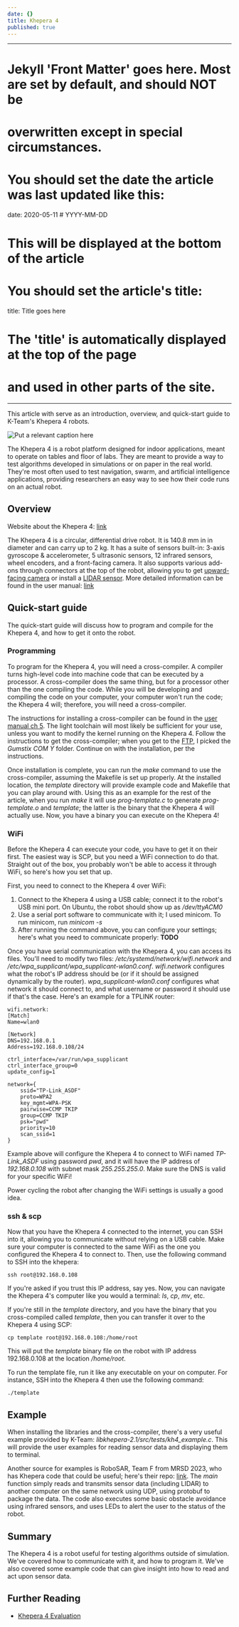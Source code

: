 ```yaml
---
date: {}
title: Khepera 4
published: true
---
```

---
# Jekyll 'Front Matter' goes here. Most are set by default, and should NOT be
# overwritten except in special circumstances. 
# You should set the date the article was last updated like this:
date: 2020-05-11 # YYYY-MM-DD
# This will be displayed at the bottom of the article
# You should set the article's title:
title: Title goes here
# The 'title' is automatically displayed at the top of the page
# and used in other parts of the site.
---
This article with serve as an introduction, overview, and quick-start guide to K-Team's Khepera 4 robots. 

![Put a relevant caption here](assets/KHEPERA4.png)

The Khepera 4 is a robot platform designed for indoor applications, meant to operate on tables and floor of labs. They are meant to provide a way to test algorithms developed in simulations or on paper in the real world. They're  most often used to test navigation, swarm, and artificial intelligence applications, providing researchers an easy way to see how their code runs on an actual robot. 

## Overview
Website about the Khepera 4: [link](https://www.k-team.com/khepera-iv)

The Khepera 4 is a circular, differential drive robot. It is 140.8 mm in in diameter and can carry up to 2 kg. It has a suite of sensors built-in: 3-axis gyroscope & accelerometer, 5 ultrasonic sensors, 12 infrared sensors, wheel encoders, and a front-facing camera. It also supports various add-ons through connectors at the top of the robot, allowing you to get [upward-facing camera](https://www.k-team.com/extensions-khepera-iv#stargazer) or install a [LIDAR sensor](https://www.k-team.com/extensions-khepera-iv#laserrangefinder). More detailed information can be found in the user manual: [link](https://ftp.k-team.com/KheperaIV/software/Gumstix%20COM%20Y/UserManual/Khepera%20IV%20User%20Manual%204.x.pdf)

## Quick-start guide
The quick-start guide will discuss how to program and compile for the Khepera 4, and how to get it onto the robot.

### Programming
To program for the Khepera 4, you will need a cross-compiler. A compiler turns high-level code into machine code that can be executed by a processor. A cross-compiler does the same thing, but for a processor other than the one compiling the code. While you will be developing and compiling the code on your computer, your computer won't run the code; the Khepera 4 will; therefore, you will need a cross-compiler.

The instructions for installing a cross-compiler can be found in the [user manual ch 5](https://ftp.k-team.com/KheperaIV/software/Gumstix%20COM%20Y/UserManual/Khepera%20IV%20User%20Manual%204.x.pdf#page=36). The light toolchain will most likely be sufficient for your use, unless you want to modify the kernel running on the Khepera 4. Follow the instructions to get the cross-compiler; when you get to the [FTP](https://ftp.k-team.com/KheperaIV/software/), I picked the *Gumstix COM Y* folder. Continue on with the installation, per the instructions. 

Once installation is complete, you can run the *make* command to use the cross-compiler, assuming the Makefile is set up properly. At the installed location, the *template* directory will provide example code and Makefile that you can play around with. Using this as an example for the rest of the article, when you run *make* it will use *prog-template.c* to generate *prog-template.o* and *template*; the latter is the binary that the Khepera 4 will actually use. Now, you have a binary you can execute on the Khepera 4!

### WiFi
Before the Khepera 4 can execute your code, you have to get it on their first. The easiest way is SCP, but you need a WiFi connection to do that. Straight out of the box, you probably won't be able to access it through WiFi, so here's how you set that up.

First, you need to connect to the Khepera 4 over WiFi:

1. Connect to the Khepera 4 using a USB cable; connect it to the robot's USB mini port. On Ubuntu, the robot should show up as */dev/ttyACM0*
2. Use a serial port software to communicate with it; I used minicom. To run minicom, run *minicom -s*
3. After running the command above, you can configure your settings; here's what you need to communicate properly: **TODO**

Once you have serial communication with the Khepera 4, you can access its files. You'll need to modify two files: */etc/systemd/network/wifi.network* and */etc/wpa_supplicant/wpa_supplicant-wlan0.conf*. *wifi.network* configures what the robot's IP address should be (or if it should be assigned dynamically by the router). *wpa_supplicant-wlan0.conf* configures what network it should connect to, and what username or password it should use if that's the case. Here's an example for a TPLINK router:
```
wifi.network:
[Match]
Name=wlan0

[Network]
DNS=192.168.0.1
Address=192.168.0.108/24
```
```
ctrl_interface=/var/run/wpa_supplicant
ctrl_interface_group=0
update_config=1

network={
    ssid="TP-Link_ASDF"
    proto=WPA2
    key_mgmt=WPA-PSK
    pairwise=CCMP TKIP
    group=CCMP TKIP
    psk="pwd"
    priority=10
    scan_ssid=1
}
```
Example above will configure the Khepera 4 to connect to WiFi named *TP-Link_ASDF* using password *pwd*, and it will have the IP address of *192.168.0.108* with subnet mask *255.255.255.0*. Make sure the DNS is valid for your specific WiFi!

Power cycling the robot after changing the WiFi settings is usually a good idea.

### ssh & scp
Now that you have the Khepera 4 connected to the internet, you can SSH into it, allowing you to communicate without relying on a USB cable. Make sure your computer is connected to the same WiFi as the one you configured the Khepera 4 to connect to. Then, use the following command to SSH into the khepera:
```
ssh root@192.168.0.108
```
If you're asked if you trust this IP address, say yes. Now, you can navigate the Khepera 4's computer like you would a terminal: *ls*, *cp*, *mv*, etc.

If you're still in the *template* directory, and you have the binary that you cross-compiled called *template*, then you can transfer it over to the Khepera 4 using SCP:
```
cp template root@192.168.0.108:/home/root
```
This will put the *template* binary file on the robot with IP address 192.168.0.108 at the location */home/root*.

To run the template file, run it like any executable on your on computer. For instance, SSH into the Khepera 4 then use the following command:
```
./template
```

## Example
When installing the libraries and the cross-compiler, there's a very useful example provided by K-Team: *libkhepera-2.1/src/tests/kh4_example.c*. This will provide the user examples for reading sensor data and displaying them to terminal.

Another source for examples is RoboSAR, Team F from MRSD 2023, who has Khepera code that could be useful; here's their repo: [link](https://github.com/MRSD-Team-RoboSAR/robosar_khepera_code). The *main* function simply reads and transmits sensor data (including LIDAR) to another computer on the same network using UDP, using protobuf to package the data. The code also executes some basic obstacle avoidance using infrared sensors, and uses LEDs to alert the user to the status of the robot.

## Summary
The Khepera 4 is a robot useful for testing algorithms outside of simulation. We've covered how to communicate with it, and how to program it. We've also covered some example code that can give insight into how to read and act upon sensor data. 

## Further Reading
- [Khepera 4 Evaluation](https://os.zhdk.cloud.switch.ch/tind-tmp-epfl/853d7c2e-9435-4de6-a330-551a73483cf5?response-content-disposition=attachment%3B%20filename%2A%3DUTF-8%27%27k4_paper.pdf&response-content-type=application%2Fpdf&AWSAccessKeyId=ded3589a13b4450889b2f728d54861a6&Expires=1651355948&Signature=hY72qIqgOyX6BTqPigNKq7T%2FRNs%3D)
